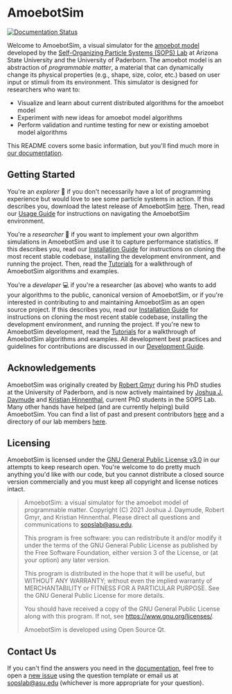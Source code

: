 # AmoebotSim

[![Documentation Status](https://readthedocs.org/projects/amoebotsim/badge/?version=latest)](https://amoebotsim.readthedocs.io/en/latest/?badge=latest)

Welcome to AmoebotSim, a visual simulator for the [amoebot model](link-todo) developed by the [Self-Organizing Particle Systems (SOPS) Lab](https://sops.engineering.asu.edu/) at Arizona State University and the University of Paderborn. The amoebot model is an abstraction of _programmable matter_, a material that can dynamically change its physical properties (e.g., shape, size, color, etc.) based on user input or stimuli from its environment. This simulator is designed for researchers who want to:

- Visualize and learn about current distributed algorithms for the amoebot model
- Experiment with new ideas for amoebot model algorithms
- Perform validation and runtime testing for new or existing amoebot model algorithms

This README covers some basic information, but you'll find much more in [our documentation](https://amoebotsim.readthedocs.io/).


## Getting Started

You're an *explorer* 🔎 if you don't necessarily have a lot of programming experience but would love to see some particle systems in action. If this describes you, download the latest release of AmoebotSim [here](https://github.com/SOPSLab/AmoebotSim/releases). Then, read our [Usage Guide](https://amoebotsim.readthedocs.io/en/latest/usage/usage.html) for instructions on navigating the AmoebotSim environment.

You're a *researcher* 🧪 if you want to implement your own algorithm simulations in AmoebotSim and use it to capture performance statistics. If this describes you, read our [Installation Guide](https://amoebotsim.readthedocs.io/en/latest/install/install.html#for-researchers-and-developers) for instructions on cloning the most recent stable codebase, installing the development environment, and running the project. Then, read the [Tutorials](https://amoebotsim.readthedocs.io/en/latest/tutorials/tutorials.html) for a walkthrough of AmoebotSim algorithms and examples.

You're a *developer* 💻 if you're a researcher (as above) who wants to add your algorithms to the public, canonical version of AmoebotSim, or if you're interested in contributing to and maintaining AmoebotSim as an open source project. If this describes you, read our [Installation Guide](https://amoebotsim.readthedocs.io/en/latest/install/install.html#for-researchers-and-developers) for instructions on cloning the most recent stable codebase, installing the development environment, and running the project. If you're new to AmoebotSim development, read the [Tutorials](https://amoebotsim.readthedocs.io/en/latest/tutorials/tutorials.html) for a walkthrough of AmoebotSim algorithms and examples. All development best practices and guidelines for contributions are discussed in our [Development Guide](https://amoebotsim.readthedocs.io/en/latest/development/development.html).


## Acknowledgements

AmoebotSim was originally created by [Robert Gmyr](https://gmyr.net/) during his PhD studies at the University of Paderborn, and is now actively maintained by [Joshua J. Daymude](https://github.com/jdaymude) and [Kristian Hinnenthal](link-todo>), current PhD students in the SOPS Lab. Many other hands have helped (and are currently helping) build AmoebotSim. You can find a list of past and present contributors [here](https://amoebotsim.readthedocs.io/en/latest/index.html#acknowledgements) and a directory of our lab members [here](https://sops.engineering.asu.edu/sops/).


## Licensing

AmoebotSim is licensed under the [GNU General Public License v3.0](https://choosealicense.com/licenses/gpl-3.0/) in our attempts to keep research open.
You're welcome to do pretty much anything you'd like with our code, but you cannot distribute a closed source version commercially and you must keep all copyright and license notices intact.

> AmoebotSim: a visual simulator for the amoebot model of programmable matter.
> Copyright (C) 2021 Joshua J. Daymude, Robert Gmyr, and Kristian Hinnenthal.
> Please direct all questions and communications to sopslab@asu.edu.
>
> This program is free software: you can redistribute it and/or modify it under the terms of the GNU General Public License as published by the Free Software Foundation, either version 3 of the License, or (at your option) any later version.
>
> This program is distributed in the hope that it will be useful, but WITHOUT ANY WARRANTY; without even the implied warranty of MERCHANTABILITY or FITNESS FOR A PARTICULAR PURPOSE. See the GNU General Public License for more details.
>
> You should have received a copy of the GNU General Public License along with this program. If not, see <https://www.gnu.org/licenses/>.
>
> AmoebotSim is developed using Open Source Qt.


## Contact Us

If you can't find the answers you need in the [documentation](https://amoebotsim.readthedocs.io/en/latest/index.html#), feel free to open a [new issue](https://github.com/SOPSLab/AmoebotSim/issues/new/choose>) using the question template or email us at sopslab@asu.edu (whichever is more appropriate for your question).
